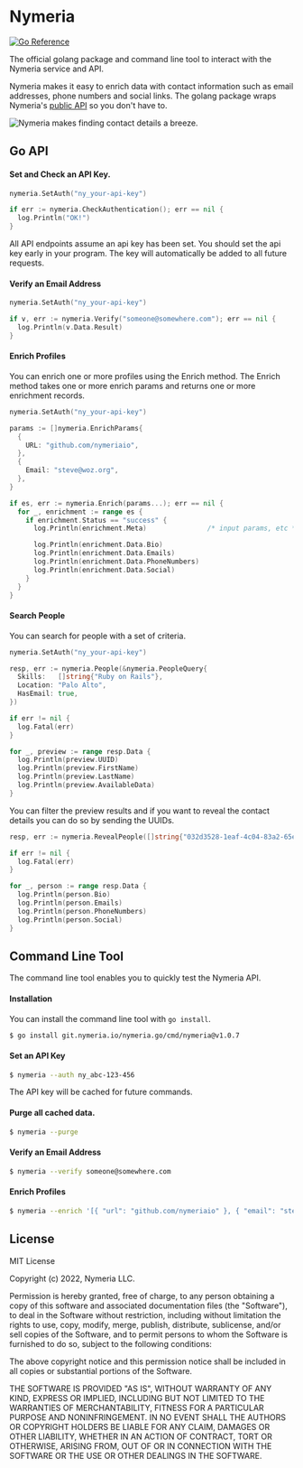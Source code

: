 # Nymeria

[![Go Reference](https://pkg.go.dev/badge/git.nymeria.io/nymeria.go.svg)](https://pkg.go.dev/git.nymeria.io/nymeria.go)

The official golang package and command line tool to interact with the Nymeria service
and API.

Nymeria makes it easy to enrich data with contact information such as email
addresses, phone numbers and social links. The golang package wraps Nymeria's [public
API](https://www.nymeria.io/developers) so you don't have to.

![Nymeria makes finding contact details a breeze.](https://www.nymeria.io/assets/images/marquee.png)

## Go API

#### Set and Check an API Key.

```go
nymeria.SetAuth("ny_your-api-key")

if err := nymeria.CheckAuthentication(); err == nil {
  log.Println("OK!")
}
```

All API endpoints assume an api key has been set. You should set the api key
early in your program. The key will automatically be added to all future
requests.

#### Verify an Email Address

```go
nymeria.SetAuth("ny_your-api-key")

if v, err := nymeria.Verify("someone@somewhere.com"); err == nil {
  log.Println(v.Data.Result)
}
```

#### Enrich Profiles

You can enrich one or more profiles using the Enrich method. The Enrich
method takes one or more enrich params and returns one or more enrichment
records.

```go
nymeria.SetAuth("ny_your-api-key")

params := []nymeria.EnrichParams{
  {
    URL: "github.com/nymeriaio",
  },
  {
    Email: "steve@woz.org",
  },
}

if es, err := nymeria.Enrich(params...); err == nil {
  for _, enrichment := range es {
    if enrichment.Status == "success" {
      log.Println(enrichment.Meta)               /* input params, etc */

      log.Println(enrichment.Data.Bio)
      log.Println(enrichment.Data.Emails)
      log.Println(enrichment.Data.PhoneNumbers)
      log.Println(enrichment.Data.Social)
    }
  }
}
```

#### Search People

You can search for people with a set of criteria.

```go
nymeria.SetAuth("ny_your-api-key")

resp, err := nymeria.People(&nymeria.PeopleQuery{
  Skills:   []string{"Ruby on Rails"},
  Location: "Palo Alto",
  HasEmail: true,
})

if err != nil {
  log.Fatal(err)
}

for _, preview := range resp.Data {
  log.Println(preview.UUID)
  log.Println(preview.FirstName)
  log.Println(preview.LastName)
  log.Println(preview.AvailableData)
}
```

You can filter the preview results and if you want to reveal the contact
details you can do so by sending the UUIDs.

```go
resp, err := nymeria.RevealPeople([]string{"032d3528-1eaf-4c04-83a2-65e11ee484a2"})

if err != nil {
  log.Fatal(err)
}

for _, person := range resp.Data {
  log.Println(person.Bio)
  log.Println(person.Emails)
  log.Println(person.PhoneNumbers)
  log.Println(person.Social)
}
```

## Command Line Tool

The command line tool enables you to quickly test the Nymeria API.

#### Installation

You can install the command line tool with `go install`.

```bash
$ go install git.nymeria.io/nymeria.go/cmd/nymeria@v1.0.7
```

#### Set an API Key

```bash
$ nymeria --auth ny_abc-123-456
```

The API key will be cached for future commands.

#### Purge all cached data.

```bash
$ nymeria --purge
```

#### Verify an Email Address

```bash
$ nymeria --verify someone@somewhere.com
```

#### Enrich Profiles

```bash
$ nymeria --enrich '[{ "url": "github.com/nymeriaio" }, { "email": "steve@woz.org" }]'
```

## License

MIT License

Copyright (c) 2022, Nymeria LLC.

Permission is hereby granted, free of charge, to any person obtaining a copy
of this software and associated documentation files (the "Software"), to deal
in the Software without restriction, including without limitation the rights
to use, copy, modify, merge, publish, distribute, sublicense, and/or sell
copies of the Software, and to permit persons to whom the Software is
furnished to do so, subject to the following conditions:

The above copyright notice and this permission notice shall be included in all
copies or substantial portions of the Software.

THE SOFTWARE IS PROVIDED "AS IS", WITHOUT WARRANTY OF ANY KIND, EXPRESS OR
IMPLIED, INCLUDING BUT NOT LIMITED TO THE WARRANTIES OF MERCHANTABILITY,
FITNESS FOR A PARTICULAR PURPOSE AND NONINFRINGEMENT. IN NO EVENT SHALL THE
AUTHORS OR COPYRIGHT HOLDERS BE LIABLE FOR ANY CLAIM, DAMAGES OR OTHER
LIABILITY, WHETHER IN AN ACTION OF CONTRACT, TORT OR OTHERWISE, ARISING FROM,
OUT OF OR IN CONNECTION WITH THE SOFTWARE OR THE USE OR OTHER DEALINGS IN THE
SOFTWARE.
